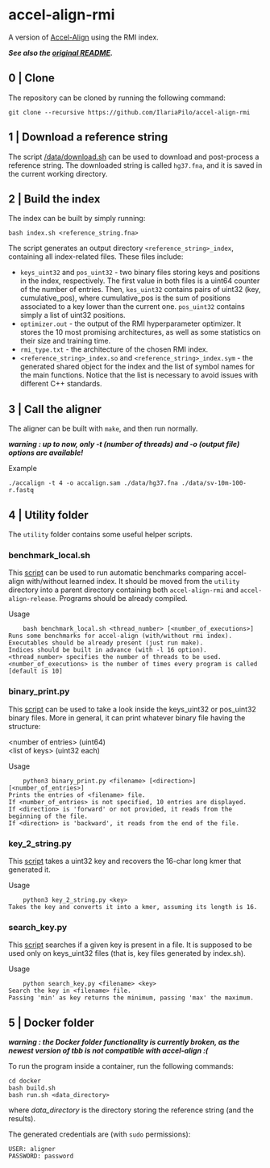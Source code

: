 # accel-align-rmi

A version of [Accel-Align](https://github.com/raja-appuswamy/accel-align-release) using the RMI index.

**_See also the [original README](./README_og.md)._**

## 0 | Clone
The repository can be cloned by running the following command:
```
git clone --recursive https://github.com/IlariaPilo/accel-align-rmi
```

## 1 | Download a reference string
The script [/data/download.sh](./data/download.sh) can be used to download and post-process a reference string. The downloaded string is called `hg37.fna`, and it is saved in the current working directory.

## 2 | Build the index
The index can be built by simply running:
```
bash index.sh <reference_string.fna>
```
The script generates an output directory `<reference_string>_index`, containing all index-related files. These files include:
- `keys_uint32` and `pos_uint32` - two binary files storing keys and positions in the index, respectively. The first value in both files is a uint64 counter of the number of entries. Then, `kes_uint32` contains pairs of uint32 (key, cumulative_pos), where cumulative_pos is the sum of positions associated to a key lower than the current one. `pos_uint32` contains simply a list of uint32 positions.
- `optimizer.out` - the output of the RMI hyperparameter optimizer. It stores the 10 most promising architectures, as well as some statistics on their size and training time.
- `rmi_type.txt` - the architecture of the chosen RMI index.
- `<reference_string>_index.so` and `<reference_string>_index.sym` - the generated shared object for the index and the list of symbol names for the main functions. Notice that the list is necessary to avoid issues with different C++ standards.

## 3 | Call the aligner
The aligner can be built with `make`, and then run normally.

**_warning : up to now, only -t (number of threads) and -o (output file) options are available!_**

Example
```
./accalign -t 4 -o accalign.sam ./data/hg37.fna ./data/sv-10m-100-r.fastq
```

## 4 | Utility folder
The `utility` folder contains some useful helper scripts.

### benchmark_local.sh
This [script](./utilities/benchmark_local.sh) can be used to run automatic benchmarks comparing accel-align with/without learned index.
It should be moved from the `utility` directory into a parent directory containing both `accel-align-rmi` and `accel-align-release`. Programs should be already compiled.

Usage
```
    bash benchmark_local.sh <thread_number> [<number_of_executions>]
Runs some benchmarks for accel-align (with/without rmi index).
Executables should be already present (just run make).
Indices should be built in advance (with -l 16 option).
<thread_number> specifies the number of threads to be used.
<number_of_executions> is the number of times every program is called [default is 10]
```

### binary_print.py
This [script](./utilities/binary_print.sh) can be used to take a look inside the keys_uint32 or pos_uint32 binary files.
More in general, it can print whatever binary file having the structure:

\<number of entries> (uint64) <br>
\<list of keys> (uint32 each) 

Usage
```
    python3 binary_print.py <filename> [<direction>] [<number_of_entries>]
Prints the entries of <filename> file.
If <number_of_entries> is not specified, 10 entries are displayed.
If <direction> is 'forward' or not provided, it reads from the beginning of the file.
If <direction> is 'backward', it reads from the end of the file.
```
### key_2_string.py
This [script](./utilities/key_2_string.py) takes a uint32 key and recovers the 16-char long kmer that generated it.

Usage
```
    python3 key_2_string.py <key>
Takes the key and converts it into a kmer, assuming its length is 16.
```

### search_key.py
This [script](./utilities/search_key.py) searches if a given key is present in a file. It is supposed to be used only on keys_uint32 files (that is, key files generated by index.sh).

Usage
```
    python search_key.py <filename> <key>
Search the key in <filename> file.
Passing 'min' as key returns the minimum, passing 'max' the maximum.
```

## 5 | Docker folder
**_warning : the Docker folder functionality is currently broken, as the newest version of tbb is not compatible with accel-align :(_** 

To run the program inside a container, run the following commands:
```
cd docker
bash build.sh
bash run.sh <data_directory>
```
where _data_directory_ is the directory storing the reference string (and the results).

The generated credentials are (with `sudo` permissions):
```
USER: aligner
PASSWORD: password
```